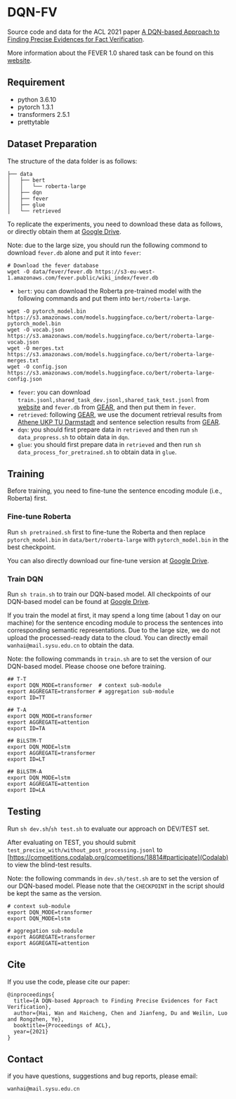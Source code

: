 # DQN-FV

Source code and data for the ACL 2021 paper [A DQN-based Approach to Finding Precise Evidences for Fact Verification]().

More information about the FEVER 1.0 shared task can be found on this [website](https://fever.ai/).


## Requirement

- python 3.6.10
- pytorch 1.3.1
- transformers 2.5.1
- prettytable


## Dataset Preparation

The structure of the data folder is as follows:
```
├── data
│   ├── bert
│   │   └── roberta-large
│   ├── dqn
│   ├── fever
│   ├── glue
│   └── retrieved
```

To replicate the experiments, you need to download these data as follows, or directly obtain them at [Google Drive](https://drive.google.com/drive/folders/1armZDd2fch8RFH09rfswAIwbdsx_c2QW?usp=sharing).

Note: due to the large size, you should run the following commond to download `fever.db` alone and put it into `fever`:
```
# Download the fever database
wget -O data/fever/fever.db https://s3-eu-west-1.amazonaws.com/fever.public/wiki_index/fever.db
```

- `bert`: you can download the Roberta pre-trained model with the following commands and put them into `bert/roberta-large`.
```
wget -O pytorch_model.bin https://s3.amazonaws.com/models.huggingface.co/bert/roberta-large-pytorch_model.bin
wget -O vocab.json https://s3.amazonaws.com/models.huggingface.co/bert/roberta-large-vocab.json
wget -O merges.txt https://s3.amazonaws.com/models.huggingface.co/bert/roberta-large-merges.txt
wget -O config.json https://s3.amazonaws.com/models.huggingface.co/bert/roberta-large-config.json
```
- `fever`: you can download `train.jsonl,shared_task_dev.jsonl,shared_task_test.jsonl` from [website](https://fever.ai/resources.html) and `fever.db` from [GEAR](https://github.com/thunlp/GEAR), and then put them in `fever`.
- `retrieved`: following [GEAR](https://github.com/thunlp/GEAR), we use the document retrieval results from [Athene UKP TU Darmstadt](https://github.com/UKPLab/fever-2018-team-athene) and sentence selection results from [GEAR](https://github.com/thunlp/GEAR). 
- `dqn`: you should first prepare data in `retrieved` and then run `sh data_propress.sh` to obtain data in `dqn`.
- `glue`: you should first prepare data in `retrieved` and then run `sh data_process_for_pretrained.sh` to obtain data in `glue`.


## Training

Before training, you need to fine-tune the sentence encoding module (i.e., Roberta) first. 

### Fine-tune Roberta

Run `sh pretrained.sh` first to fine-tune the Roberta and then replace `pytorch_model.bin` in `data/bert/roberta-large` with `pytorch_model.bin` in the best checkpoint.

You can also directly download our fine-tune version at [Google Drive](https://drive.google.com/drive/folders/1armZDd2fch8RFH09rfswAIwbdsx_c2QW?usp=sharing).

### Train DQN

Run `sh train.sh` to train our DQN-based model. All checkpoints of our DQN-based model can be found at [Google Drive](https://drive.google.com/drive/folders/1armZDd2fch8RFH09rfswAIwbdsx_c2QW?usp=sharing).

If you train the model at first, it may spend a long time (about 1 day on our machine) for the sentence encoding module to process the sentences into corresponding semantic representations. Due to the large size, we do not upload the processed-ready data to the cloud. You can directly email `wanhai@mail.sysu.edu.cn` to obtain the data.

Note: the following commands in `train.sh` are to set the version of our DQN-based model. Please choose one before training.
```
## T-T
export DQN_MODE=transformer  # context sub-module
export AGGREGATE=transformer # aggregation sub-module
export ID=TT

## T-A
export DQN_MODE=transformer
export AGGREGATE=attention
export ID=TA

## BiLSTM-T
export DQN_MODE=lstm
export AGGREGATE=transformer
export ID=LT

## BiLSTM-A
export DQN_MODE=lstm
export AGGREGATE=attention
export ID=LA
```

## Testing

Run `sh dev.sh`/`sh test.sh` to evaluate our approach on DEV/TEST set.

After evaluating on TEST, you should submit `test_precise_with/without_post_processing.jsonl` to [https://competitions.codalab.org/competitions/18814#participate](Codalab) to view the blind-test results. 

Note: the following commands in `dev.sh/test.sh` are to set the version of our DQN-based model. Please note that the `CHECKPOINT` in the script should be kept the same as the version.
```
# context sub-module
export DQN_MODE=transformer
export DQN_MODE=lstm

# aggregation sub-module
export AGGREGATE=transformer
export AGGREGATE=attention
```

## Cite

If you use the code, please cite our paper:
```
@inproceedings{
  title={A DQN-based Approach to Finding Precise Evidences for Fact Verification},
  author={Hai, Wan and Haicheng, Chen and Jianfeng, Du and Weilin, Luo and Rongzhen, Ye},
  booktitle={Proceedings of ACL},
  year={2021}
}
```


## Contact

if you have questions, suggestions and bug reports, please email:
```
wanhai@mail.sysu.edu.cn
```
